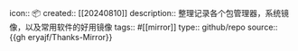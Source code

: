 icon:: 📦
created::  [[20240810]]
description:: 整理记录各个包管理器，系统镜像，以及常用软件的好用镜像
tags:: #[[mirror]]
type:: github/repo
source:: {{gh eryajf/Thanks-Mirror}}

